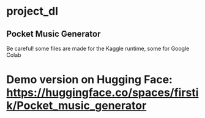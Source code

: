 # project_dl

## Pocket Music Generator

Be careful! some files are made for the Kaggle runtime, some for Google Colab

# Demo version on Hugging Face: https://huggingface.co/spaces/firstik/Pocket_music_generator
